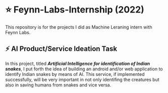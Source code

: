 # :star: Feynn-Labs-Internship (2022)
This repository is for the projects I did as Machine Leraning intern with Feynn Labs.

## :zap: AI Product/Service Ideation Task
In this project, titled ***Artificial Intelligence for identification of Indian snakes***, I put forth the idea of building an android and/or web application to identify Indian snakes by means of AI. This service, if implemented successfully, will be very important in not only identifing the creatures but also in saving humans from snakes and vice versa.
